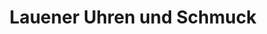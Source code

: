 ---
title: "Lauener Uhren und Schmuck"
url: /altdorf-ur/lauener-uhren-und-schmuck/
shop: Schmuck
---